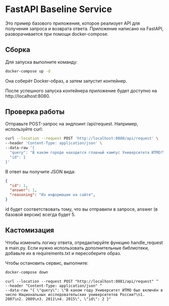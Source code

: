 # FastAPI Baseline Service

Это пример базового приложения, которое реализует API для получения запроса и возврата ответа.
Приложение написано на FastAPI, разворачивается при помощи docker-compose.

## Сборка

Для запуска выполните команду:

```bash
docker-compose up -d
```

Она соберёт Docker-образ, а затем запустит контейнер.

После успешного запуска контейнера приложение будет доступно на http://localhost:8080.

## Проверка работы

Отправьте POST-запрос на эндпоинт /api/request. Например, используйте curl:

```bash
curl --location --request POST 'http://localhost:8080/api/request' \
--header 'Content-Type: application/json' \
--data-raw '{
  "query": "В каком городе находится главный кампус Университета ИТМО?\n1. Москва\n2. Санкт-Петербург\n3. Екатеринбург\n4. Нижний Новгород",
  "id": 1
}'
```

В ответ вы получите JSON вида:

```json
{
  "id": 1,
  "answer": 1,
  "reasoning": "Из информации на сайте",
}
```

id будет соответствовать тому, что вы отправили в запросе,
answer (в базовой версии) всегда будет 5.

## Кастомизация

Чтобы изменить логику ответа, отредактируйте функцию handle_request в main.py.
Если нужно использовать дополнительные библиотеки, добавьте их в requirements.txt и пересоберите образ.

Чтобы остановить сервис, выполните:

```bash
docker-compose down
```

```
curl --location --request POST "http://localhost:8081/api/request" ^
--header "Content-Type: application/json" ^
--data-raw "{ \"query\": \"В каком году Университет ИТМО был включён в число Национальных исследовательских университетов России?\n1. 2007\n2. 2009\n3. 2011\n4. 2015\", \"id\": 2 }"
```
